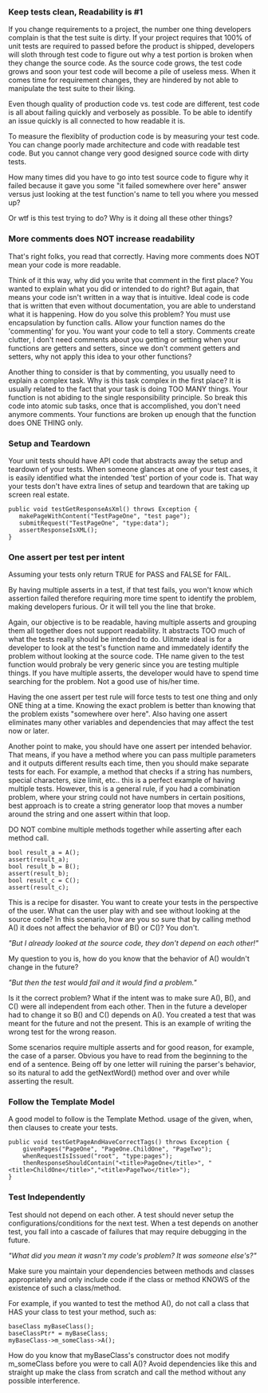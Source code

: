 ### Keep tests clean, Readability is #1
If you change requirements to a project, the number one thing developers complain is that the test suite is dirty. If your project requires that 100% of unit tests are required to passed before the product is shipped, developers will sloth through test code to figure out why a test portion is broken when they change the source code. As the source code grows, the test code grows and soon your test code will become a pile of useless mess. When it comes time for requirement changes, they are hindered by not able to manipulate the test suite to their liking.

Even though quality of production code vs. test code are different, test code is all about failing quickly and verbosely as possible. To be able to identify an issue quickly is all connected to how readable it is.

To measure the flexiblity of production code is by measuring your test code. You can change poorly made architecture and code with readable test code. But you cannot change very good designed source code with dirty tests.

How many times did you have to go into test source code to figure why it failed because it gave you some "it failed somewhere over here" answer versus just looking at the test function's name to tell you where you messed up?

Or wtf is this test trying to do? Why is it doing all these other things?

### More comments does NOT increase readability
That's right folks, you read that correctly. Having more comments does NOT mean your code is more readable.

Think of it this way, why did you write that comment in the first place? You wanted to explain what you did or intended to do right? But again, that means your code isn't written in a way that is intuitive. Ideal code is code that is written that even without documentation, you are able to understand what it is happening. How do you solve this problem? You must use encapsulation by function calls. Allow your function names do the 'commenting' for you. You want your code to tell a story. Comments create clutter, I don't need comments about you getting or setting when your functions are getters and setters, since we don't comment getters and setters, why not apply this idea to your other functions?

Another thing to consider is that by commenting, you usually need to explain a complex task. Why is this task complex in the first place? It is usually related to the fact that your task is doing TOO MANY things. Your function is not abiding to the single responsibility principle. So break this code into atomic sub tasks, once that is accomplished, you don't need anymore comments. Your functions are broken up enough that the function does ONE THING only.

### Setup and Teardown
Your unit tests should have API code that abstracts away the setup and teardown of your tests. When someone glances at one of your test cases, it is easily identified what the intended 'test' portion of your code is. That way your tests don't have extra lines of setup and teardown that are taking up screen real estate.

```
public void testGetResponseAsXml() throws Exception {
   makePageWithContent("TestPageOne", "test page");
   submitRequest("TestPageOne", "type:data");
   assertResponseIsXML();
}
```

### One assert per test per intent
Assuming your tests only return TRUE for PASS and FALSE for FAIL.

By having multiple asserts in a test, if that test fails, you won't know which assertion failed therefore requiring more time spent to identify the problem, making developers furious. Or it will tell you the line that broke.

Again, our objective is to be readable, having multiple asserts and grouping them all together does not support readability. It abstracts TOO much of what the tests really should be intended to do. Ulitmate ideal is for a developer to look at the test's function name and immedately identify the problem without looking at the source code. THe name given to the test function would probraly be very generic since you are testing multiple things. If you have multiple asserts, the developer would have to spend time searching for the problem. Not a good use of his/her time.

Having the one assert per test rule will force tests to test one thing and only ONE thing at a time. Knowing the exact problem is better than knowing that the problem exists "somewhere over here". Also having one assert eliminates many other variables and dependencies that may affect the test now or later.

Another point to make, you should have one assert per intended behavior. That means, if you have a method where you can pass multiple parameters and it outputs different results each time, then you should make separate tests for each. For example, a method that checks if a string has numbers, special characters, size limit, etc.. this is a perfect example of having multiple tests. However, this is a general rule, if you had a combination problem, where your string could not have numbers in certain positions, best approach is to create a string generator loop that moves a number around the string and one assert within that loop.

DO NOT combine multiple methods together while asserting after each method call.

```
bool result_a = A();
assert(result_a);
bool result_b = B();
assert(result_b);
bool result_c = C();
assert(result_c);
```

This is a recipe for disaster. You want to create your tests in the perspective of the user. What can the user play with and see without looking at the source code? In this scenario, how are you so sure that by calling method A() it does not affect the behavior of B() or C()? You don't. 

*"But I already looked at the source code, they don't depend on each other!"*

My question to you is, how do you know that the behavior of A() wouldn't change in the future?

*"But then the test would fail and it would find a problem."*

Is it the correct problem? What if the intent was to make sure A(), B(), and C() were all independent from each other. Then in the future a developer had to change it so B() and C() depends on A(). You created a test that was meant for the future and not the present. This is an example of writing the wrong test for the wrong reason.

Some scenarios require multiple asserts and for good reason, for example, the case of a parser. Obvious you have to read from the beginning to the end of a sentence. Being off by one letter will ruining the parser's behavior, so its natural to add the getNextWord() method over and over while asserting the result.

### Follow the Template Model
A good model to follow is the Template Method. usage of the given, when, then clauses to create your tests.

```
public void testGetPageAndHaveCorrectTags() throws Exception {
    givenPages("PageOne", "PageOne.ChildOne", "PageTwo");
    whenRequestIsIssued("root", "type:pages");
    thenResponseShouldContain("<title>PageOne</title>", "<title>ChildOne</title>","<title>PageTwo</title>");
}
```

### Test Independently
Test should not depend on each other. A test should never setup the configurations/conditions for the next test. When a test depends on another test, you fall into a cascade of failures that may require debugging in the future.

*"What did you mean it wasn't my code's problem? It was someone else's?"*

Make sure you maintain your dependencies between methods and classes appropriately and only include code if the class or method KNOWS of the existence of such a class/method.

For example, if you wanted to test the method A(), do not call a class that HAS your class to test your method, such as:

```
baseClass myBaseClass();
baseClassPtr* = myBaseClass;
myBaseClass->m_someClass->A();
```

How do you know that myBaseClass's constructor does not modify m_someClass before you were to call A()? Avoid dependencies like this and straight up make the class from scratch and call the method without any possible interference.
